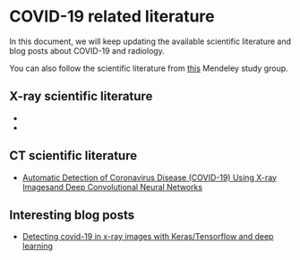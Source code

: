 # COVID-19 related literature

In this document, we will keep updating the available scientific
literature and blog posts about COVID-19 and radiology.

You can also follow the scientific literature from
[this](https://www.mendeley.com/community/covid-19-nic-vicorob/)
Mendeley study
group.


## X-ray scientific literature
*
*


## CT scientific literature

* [Automatic Detection of Coronavirus Disease (COVID-19) Using X-ray Imagesand Deep Convolutional Neural Networks](https://arxiv.org/ftp/arxiv/papers/2003/2003.10849.pdf)


## Interesting blog posts

* [Detecting covid-19 in x-ray images with Keras/Tensorflow and deep learning](https://www.pyimagesearch.com/2020/03/16/detecting-covid-19-in-x-ray-images-with-keras-tensorflow-and-deep-learning/)
